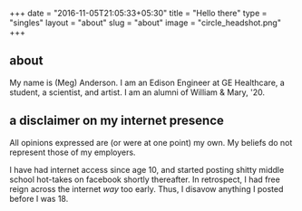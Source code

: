 +++
date = "2016-11-05T21:05:33+05:30"
title = "Hello there"
type = "singles"
layout = "about"
slug = "about"
image = "circle_headshot.png"
+++

## about
My name is (Meg) Anderson. I am an Edison Engineer at GE Healthcare, a student, a scientist, and artist. I am an alumni of William & Mary, '20. 

## a disclaimer on my internet presence
All opinions expressed are (or were at one point) my own. My beliefs do not represent those of my employers. 

I have had internet access since age 10, and started posting shitty middle school hot-takes on facebook shortly thereafter. In retrospect, I had free reign across the internet _way_ too early. Thus, I disavow anything I posted before I was 18. 
